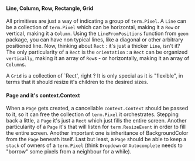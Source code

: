#### Line, Column, Row, Rectangle, Grid

All primitives are just a way of indicating a group of `term.Pixel`. A `Line` can be a collection of `term.Pixel` which can be horizontal, making it a `Row` or vertical, making it a `Column`.
Using the `LineFromPositions` function from `geom` package, you can have non typical lines, like a diagonal or other arbitrary positioned line.
Now, thinking about `Rect` : it's just a thicker `Line`, isn't it? The only particularity of a `Rect` is the `orientation` : a `Rect` can be organized `vertically`, making it an array of `Row`s - or horizontally, making it an array of `Column`s. 

A `Grid` is a collection of `Rect', right ? It is only special as it is "flexible", in terms that it should resize it's children to the desired sizes. 

#### Page and it's context.Context

When a `Page` gets created, a cancellable `context.Context` should be passed to it, so it can free the collection of `term.Pixel` it orchestrates. Stepping back a little, a `Page` it's just a `Rect` which just fills the entire screen.
Another particularity of a `Page` it's that will listen for `term.ResizeEvent` in order to fill the entire screen. Another important one is inheritance of BackgroundColor from the `Page` beneath itself.
Last but least, a `Page` should be able to keep a `stack` of owners of a `term.Pixel` (think `Dropdown` or `Autocomplete` needs to "borrow" some pixels from a neighbour for a while).  
